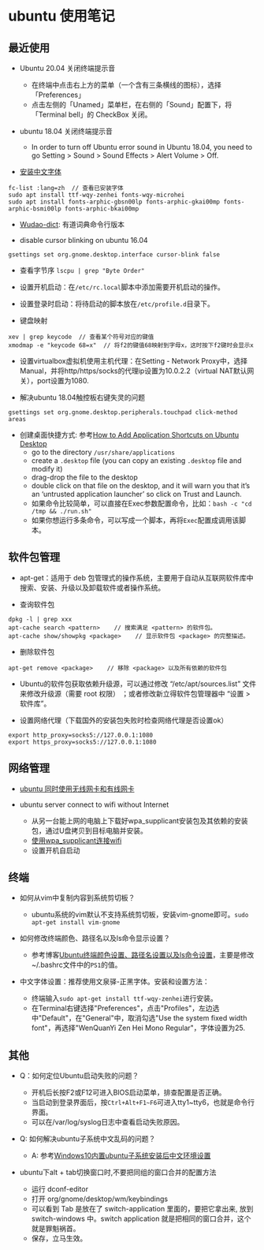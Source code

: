 # ubuntu 使用笔记

## 最近使用

- Ubuntu 20.04 关闭终端提示音
  - 在终端中点击右上方的菜单（一个含有三条横线的图标），选择「Preferences」
  - 点击左侧的「Unamed」菜单栏，在右侧的「Sound」配置下，将「Terminal bell」的 CheckBox 关闭。

- ubuntu 18.04 关闭终端提示音
  - In order to turn off Ubuntu error sound in Ubuntu 18.04, you need to go Setting > Sound > Sound Effects > Alert Volume > Off.

- [安装中文字体][cn_font]

```
fc-list :lang=zh  // 查看已安装字体
sudo apt install ttf-wqy-zenhei fonts-wqy-microhei
sudo apt install fonts-arphic-gbsn00lp fonts-arphic-gkai00mp fonts-arphic-bsmi00lp fonts-arphic-bkai00mp
```

  [cn_font]: https://www.cnblogs.com/Jimc/p/10302267.html

- [Wudao-dict][wudao]: 有道词典命令行版本

  [wudao]: https://github.com/ChestnutHeng/Wudao-dict

- disable cursor blinking on ubuntu 16.04
```
gsettings set org.gnome.desktop.interface cursor-blink false
```

- 查看字节序 `lscpu | grep "Byte Order"`

- 设置开机启动：在`/etc/rc.local`脚本中添加需要开机启动的操作。

- 设置登录时启动：将待启动的脚本放在`/etc/profile.d`目录下。

- 键盘映射
```
xev | grep keycode  // 查看某个符号对应的键值
xmodmap -e "keycode 68=x"  // 将f2的键值68映射到字母x，这时按下f2键时会显示x
```

- 设置virtualbox虚拟机使用主机代理：在Setting - Network Proxy中，选择Manual，并将http/https/socks的代理ip设置为10.0.2.2（virtual NAT默认网关），port设置为1080.

- 解决ubuntu 18.04触控板右键失灵的问题
```
gsettings set org.gnome.desktop.peripherals.touchpad click-method areas
```

- 创建桌面快捷方式: 参考[How to Add Application Shortcuts on Ubuntu Desktop](https://itsfoss.com/ubuntu-desktop-shortcut/)
  - go to the directory `/usr/share/applications`
  - create a `.desktop` file (you can copy an existing `.desktop` file and modify it)
  - drag-drop the file to the desktop
  - double click on that file on the desktop, and it will warn you that it’s an ‘untrusted application launcher’ so click on Trust and Launch.
  - 如果命令比较简单，可以直接在Exec参数配置命令，比如：`bash -c "cd /tmp && ./run.sh"`
  - 如果你想运行多条命令，可以写成一个脚本，再将`Exec`配置成调用该脚本。

## 软件包管理

- apt-get：适用于 deb 包管理式的操作系统，主要用于自动从互联网软件库中搜索、安装、升级以及卸载软件或者操作系统。

- 查询软件包
```
dpkg -l | grep xxx
apt-cache search <pattern>    // 搜索满足 <pattern> 的软件包。
apt-cache show/showpkg <package>    // 显示软件包 <package> 的完整描述。
```

- 删除软件包
```
apt-get remove <package>    // 移除 <package> 以及所有依赖的软件包
```

- Ubuntu的软件包获取依赖升级源，可以通过修改 “/etc/apt/sources.list” 文件来修改升级源（需要 root 权限） ；或者修改新立得软件包管理器中 “设置 > 软件库”。

- 设置网络代理（下载国外的安装包失败时检查网络代理是否设置ok）
```
export http_proxy=socks5://127.0.0.1:1080
export https_proxy=socks5://127.0.0.1:1080
```

## 网络管理

- [ubuntu 同时使用无线网卡和有线网卡](https://blog.csdn.net/huohongpeng/article/details/78608671)

- ubuntu server connect to wifi without Internet
  - 从另一台能上网的电脑上下载好wpa_supplicant安装包及其依赖的安装包，通过U盘拷贝到目标电脑并安装。
  - [使用wpa_supplicant连接wifi](https://www.linuxbabe.com/ubuntu/connect-to-wi-fi-from-terminal-on-ubuntu-18-04-19-04-with-wpa-supplicant)
  - 设置开机自启动

## 终端

- 如何从vim中复制内容到系统剪切板？
  - ubuntu系统的vim默认不支持系统剪切板，安装vim-gnome即可。`sudo apt-get install vim-gnome`

- 如何修改终端颜色、路径名以及ls命令显示设置？
  - 参考博客[Ubuntu终端颜色设置、路径名设置以及ls命令设置](http://blog.sina.com.cn/s/blog_65a8ab5d0101g6cf.html)，主要是修改\~/.bashrc文件中的`PS1`的值。

- 中文字体设置：推荐使用文泉驿-正黑字体。安装和设置方法：
  - 终端输入`sudo apt-get install ttf-wqy-zenhei`进行安装。
  - 在Terminal右键选择"Preferences"，点击"Profiles"，左边选中"Default"，在"General"中，取消勾选"Use the system fixed width font"，再选择"WenQuanYi Zen Hei Mono Regular"，字体设置为25.

## 其他

- Q：如何定位Ubuntu启动失败的问题？
  - 开机后长按F2或F12可进入BIOS启动菜单，排查配置是否正确。
  - 当启动到登录界面后，按`Ctrl+Alt+F1~F6`可进入tty1~tty6，也就是命令行界面。
  - 可以在/var/log/syslog日志中查看启动失败原因。

- Q: 如何解决ubuntu子系统中文乱码的问题？
  - A: 参考[Windows10内置ubuntu子系统安装后中文环境设置](https://blog.csdn.net/KERTORP/article/details/80102143)

- ubuntu下alt + tab切换窗口时,不要把同组的窗口合并的配置方法
  - 运行 dconf-editor 
  - 打开 org/gnome/desktop/wm/keybindings
  - 可以看到 <alt> Tab 是放在了 switch-application 里面的，要把它拿出来, 放到 switch-windows 中。switch application 就是把相同的窗口合并，这个就是罪魁祸首。
  - 保存，立马生效。
